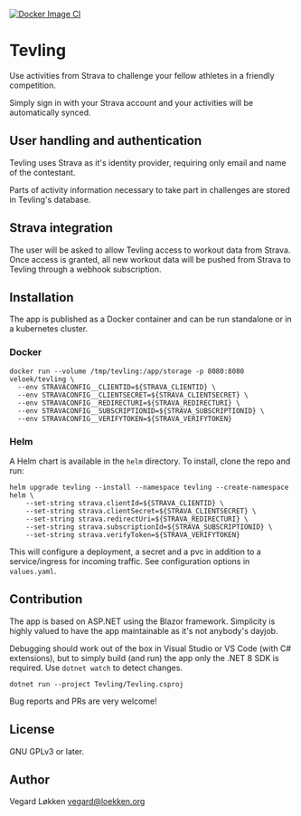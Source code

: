 [![Docker Image CI](https://github.com/veloek/tevling/actions/workflows/docker-image.yml/badge.svg)](https://github.com/veloek/tevling/actions/workflows/docker-image.yml)

# Tevling

Use activities from Strava to challenge your fellow athletes in a friendly competition.

Simply sign in with your Strava account and your activities will be automatically synced.

## User handling and authentication

Tevling uses Strava as it's identity provider, requiring only email and name of the contestant.

Parts of activity information necessary to take part in challenges are stored in Tevling's database.

## Strava integration

The user will be asked to allow Tevling access to workout data from Strava. Once access is granted,
all new workout data will be pushed from Strava to Tevling through a webhook subscription.

## Installation

The app is published as a Docker container and can be run standalone or in a kubernetes cluster.

### Docker

```
docker run --volume /tmp/tevling:/app/storage -p 8080:8080 veloek/tevling \
  --env STRAVACONFIG__CLIENTID=${STRAVA_CLIENTID} \
  --env STRAVACONFIG__CLIENTSECRET=${STRAVA_CLIENTSECRET} \
  --env STRAVACONFIG__REDIRECTURI=${STRAVA_REDIRECTURI} \
  --env STRAVACONFIG__SUBSCRIPTIONID=${STRAVA_SUBSCRIPTIONID} \
  --env STRAVACONFIG__VERIFYTOKEN=${STRAVA_VERIFYTOKEN}
```

### Helm

A Helm chart is available in the `helm` directory. To install, clone the repo and run:

```
helm upgrade tevling --install --namespace tevling --create-namespace helm \
    --set-string strava.clientId=${STRAVA_CLIENTID} \
    --set-string strava.clientSecret=${STRAVA_CLIENTSECRET} \
    --set-string strava.redirectUri=${STRAVA_REDIRECTURI} \
    --set-string strava.subscriptionId=${STRAVA_SUBSCRIPTIONID} \
    --set-string strava.verifyToken=${STRAVA_VERIFYTOKEN}
```

This will configure a deployment, a secret and a pvc in addition to a service/ingress for incoming
traffic. See configuration options in `values.yaml`.

## Contribution

The app is based on ASP.NET using the Blazor framework. Simplicity is highly valued to have the app
maintainable as it's not anybody's dayjob.

Debugging should work out of the box in Visual Studio or VS Code (with C# extensions), but to simply
build (and run) the app only the .NET 8 SDK is required. Use `dotnet watch` to detect changes.

```
dotnet run --project Tevling/Tevling.csproj
```

Bug reports and PRs are very welcome!

## License

GNU GPLv3 or later.

## Author

Vegard Løkken <vegard@loekken.org>
